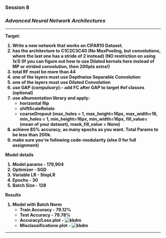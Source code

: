 <h3><b> Session 8 </h3>

<h3><i><b>Advanced Neural Network Architectures</b></i></h2>


---


**Target:**
1. Write a new network that works on CIFAR10 Dataset.
2. has the architecture to C1C2C3C40 (No MaxPooling, but convolutions, where the last one has a stride of 2 instead) (NO restriction on using 1x1) (If you can figure out how to use Dilated kernels here instead of MP or strided convolution, then 200pts extra!)
3. total RF must be more than 44
4. one of the layers must use Depthwise Separable Convolution
5. one of the layers must use Dilated Convolution
6. use GAP (compulsory):- add FC after GAP to target #of classes (optional)
7. use albumentation library and apply:
    - horizontal flip
    - shiftScaleRotate
    - coarseDropout (max_holes = 1, max_height=16px, max_width=16, min_holes = 1, min_height=16px, min_width=16px, fill_value=(mean of your dataset), mask_fill_value = None)
8. achieve 85% accuracy, as many epochs as you want. Total Params to be less than 200k.
9. make sure you're following code-modularity (else 0 for full assignment) 

**Model details**
1. Model params - 179,904
2. Optimizer - SGD
3. Variable LR - StepLR
4. Epochs - 30
5. Batch Size - 128 



**Results**
1. Model with Batch Norm
    - Train Accuracy - 79.12%
    - Test Accuracy - 79.78%
    - Accuracy/Loss plot - ![kkdm](./images/BatchNorm_Accplot.png)
    - Misclassifications plot - ![kkdm](./images/BatchNorm_Misclassified.png)

---